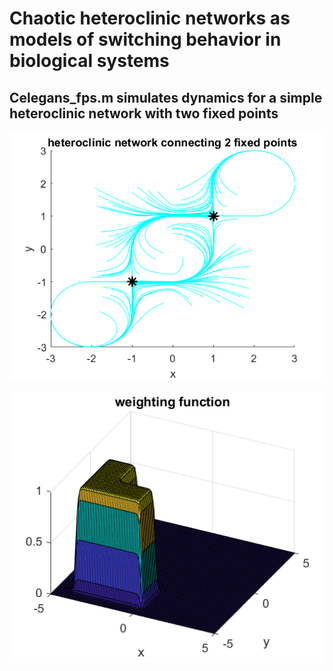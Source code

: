 # Chaotic heteroclinic networks as models of switching behavior in biological systems

## **Celegans_fps.m** simulates dynamics for a simple heteroclinic network with two fixed points


![Alt text](/figures/Celegans_fps_fig1.png?raw=true "Optional Title")


![Alt text](/figures/Celegans_fps_fig2.png?raw=true "Optional Title")
